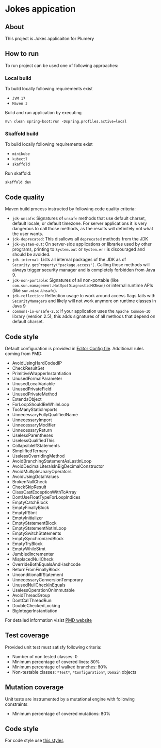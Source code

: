 # Jokes appication

## About

This project is Jokes applicaiton for Plumery

## How to run

To run project can be used one of following approaches:

### Local build

To build locally following requirements exist

* `JVM 17`
* `Maven 3`

Build and run application by executing

```shell
mvn clean spring-boot:run -Dspring.profiles.active=local
```

### Skaffold build

To build locally following requirements exist

* `minikube`
* `kubectl`
* `skaffold`

Run skaffold:

```shell
skaffold dev
```

## Code quality

Maven build process instructed by following code quality criteria:

* `jdk-unsafe`: Signatures of `unsafe` methods that use default charset, default locale, or default timezone. For server
  applications it is very dangerous to call those methods, as the results will definitely not what the user wants.
* `jdk-deprecated`: This disallows all `deprecated` methods from the JDK
* `jdk-system-out`: On server-side applications or libraries used by other programs, printing to `System.out`
  or `System.err` is discouraged and should be avoided.
* `jdk-internal`: Lists all internal packages of the JDK as of `Security.getProperty("package.access")`. Calling those
  methods will always trigger security manager and is completely forbidden from Java 9.
* `jdk-non-portable`: Signatures of all non-portable (like `com.sun.management.HotSpotDiagnosticMXBean`) or internal
  runtime APIs (like `sun.misc.Unsafe`).
* `jdk-reflection`: Reflection usage to work around access flags fails with `SecurityManagers` and likely will not work
  anymore on runtime classes in Java 9
* `commons-io-unsafe-2.5`: If your application uses the `Apache Common-IO` library (version 2.5), this adds signatures
  of all methods that depend on default charset.

## Code style

Default configuration is provided in [Editor Config file](.editorconfig). Additional rules coming from PMD:

* AvoidUsingHardCodedIP
* CheckResultSet
* PrimitiveWrapperInstantiation
* UnusedFormalParameter
* UnusedLocalVariable
* UnusedPrivateField
* UnusedPrivateMethod
* ExtendsObject
* ForLoopShouldBeWhileLoop
* TooManyStaticImports
* UnnecessaryFullyQualifiedName
* UnnecessaryImport
* UnnecessaryModifier
* UnnecessaryReturn
* UselessParentheses
* UselessQualifiedThis
* CollapsibleIfStatements
* SimplifiedTernary
* UselessOverridingMethod
* AvoidBranchingStatementAsLastInLoop
* AvoidDecimalLiteralsInBigDecimalConstructor
* AvoidMultipleUnaryOperators
* AvoidUsingOctalValues
* BrokenNullCheck
* CheckSkipResult
* ClassCastExceptionWithToArray
* DontUseFloatTypeForLoopIndices
* EmptyCatchBlock
* EmptyFinallyBlock
* EmptyIfStmt
* EmptyInitializer
* EmptyStatementBlock
* EmptyStatementNotInLoop
* EmptySwitchStatements
* EmptySynchronizedBlock
* EmptyTryBlock
* EmptyWhileStmt
* JumbledIncrementer
* MisplacedNullCheck
* OverrideBothEqualsAndHashcode
* ReturnFromFinallyBlock
* UnconditionalIfStatement
* UnnecessaryConversionTemporary
* UnusedNullCheckInEquals
* UselessOperationOnImmutable
* AvoidThreadGroup
* DontCallThreadRun
* DoubleCheckedLocking
* BigIntegerInstantiation

For detailed information visist [PMD website](https://pmd.github.io/latest/pmd_rules_java.html)

## Test coverage

Provided unit test must satisfy following criteria:

* Number of non tested classes: 0
* Minimum percentage of covered lines: 80%
* Minimum percentage of walked branches: 80%
* Non-testable classes: `*Test*`, `*Configuration*`, `Domain` objects

## Mutation coverage

Unit tests are instrumented by a mutational engine with following constraints:

* Minimum percentage of covered mutations: 80%

## Code style

For code style use [this styles](.editorconfig)
